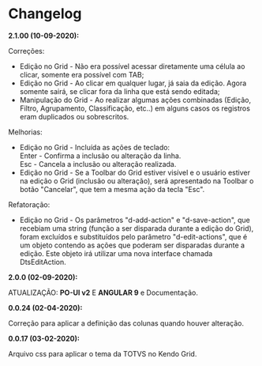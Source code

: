 # Changelog

**2.1.00 (10-09-2020):**

Correções:
- Edição no Grid - Não era possível acessar diretamente uma célula ao clicar, somente era possível com TAB;
- Edição no Grid - Ao clicar em qualquer lugar, já saia da edição. Agora somente sairá, se clicar fora da linha que está sendo editada;
- Manipulação do Grid - Ao realizar algumas ações combinadas (Edição, Filtro, Agrupamento, Classificação, etc..) em alguns casos os registros eram duplicados ou sobrescritos. 

Melhorias:
- Edição no Grid - Incluída as ações de teclado:<br>
Enter - Confirma a inclusão ou alteração da linha.<br>
Esc - Cancela a inclusão ou alteração realizada.	
- Edição no Grid - Se a Toolbar do Grid estiver visível e o usuário estiver na edição o Grid (inclusão ou alteração), será apresentado na Toolbar o botão "Cancelar", que tem a mesma ação da tecla "Esc".

Refatoração:
- Edição no Grid - Os parâmetros "d-add-action" e "d-save-action", que recebiam uma string (função a ser disparada durante a edição do Grid), foram excluídos e substituídos pelo parâmetro "d-edit-actions", que é um objeto contendo as ações que poderam ser disparadas durante a edição. Este objeto irá utilizar uma nova interface chamada DtsEditAction.

**2.0.0 (02-09-2020):**

ATUALIZAÇÃO: **PO-UI v2** E **ANGULAR 9** e Documentação.

**0.0.24 (02-04-2020):**

Correção para aplicar a definição das colunas quando houver alteração.

**0.0.17 (03-02-2020):** 

Arquivo css para aplicar o tema da TOTVS no Kendo Grid.

